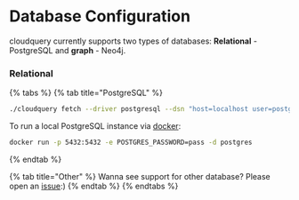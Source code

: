 # Database Configuration

cloudquery currently supports two types of databases: **Relational** - PostgreSQL and **graph** - Neo4j.

### Relational

{% tabs %}
{% tab title="PostgreSQL" %}
```bash
./cloudquery fetch --driver postgresql --dsn "host=localhost user=postgres password=pass DB.name=postgres port=5432"
```

To run a local PostgreSQL instance via [docker](https://hub.docker.com/_/postgres):

```bash
docker run -p 5432:5432 -e POSTGRES_PASSWORD=pass -d postgres
```
{% endtab %}

{% tab title="Other" %}
Wanna see support for other database? Please open an [issue](https://github.com/cloudquery/cloudquery/issues):\)
{% endtab %}
{% endtabs %}



